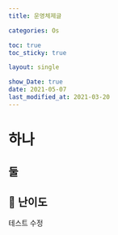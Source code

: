 ```yaml
---
title: 운영체제글

categories: Os

toc: true
toc_sticky: true

layout: single

show_Date: true
date: 2021-05-07
last_modified_at: 2021-03-20
---
```


# 하나

## 둘

## 🚀 난이도
테스트 수정